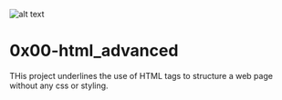 ![alt text](https://s3.amazonaws.com/alx-intranet.hbtn.io/uploads/medias/2020/4/3e4f9e2b3cb73d1768229e086f5da35337be5c6c.png?X-Amz-Algorithm=AWS4-HMAC-SHA256&X-Amz-Credential=AKIARDDGGGOUSBVO6H7D%2F20220629%2Fus-east-1%2Fs3%2Faws4_request&X-Amz-Date=20220629T130821Z&X-Amz-Expires=86400&X-Amz-SignedHeaders=host&X-Amz-Signature=5256fbfab8ae3f36e966ec7bd3ec864a38c03354bb2a454ed893b06db2f3040f)

# 0x00-html_advanced

THis project underlines the use of HTML tags to structure a web page without any css or styling.

